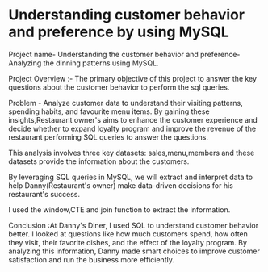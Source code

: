 # Understanding customer behavior and preference by using MySQL


Project name- Understanding the customer behavior and preference- Analyzing the dinning patterns using MySQL.

Project Overview :- The primary objective of this project to answer the key questions about the customer behavior to perform the sql queries.

Problem - Analyze customer data to understand their visiting patterns, spending habits, and favourite menu items. By gaining these insights,Restaurant owner's aims to enhance the customer experience and decide whether to expand loyalty program and improve the revenue of the restaurant  performing SQL queries to answer the questions.

This analysis involves three key datasets: sales,menu,members and these datasets provide the information about the customers.

By leveraging SQL queries in MySQL, we will extract and interpret data to help Danny(Restaurant's owner) make data-driven decisions for his restaurant's success.

I used the window,CTE and join function to extract the information.

Conclusion :At Danny's Diner, I used SQL to understand customer behavior better. I looked at questions like how much customers spend, how often they visit, their favorite dishes, and the effect of the loyalty program. By analyzing this information, Danny made smart choices to improve customer satisfaction and run the business more efficiently.
